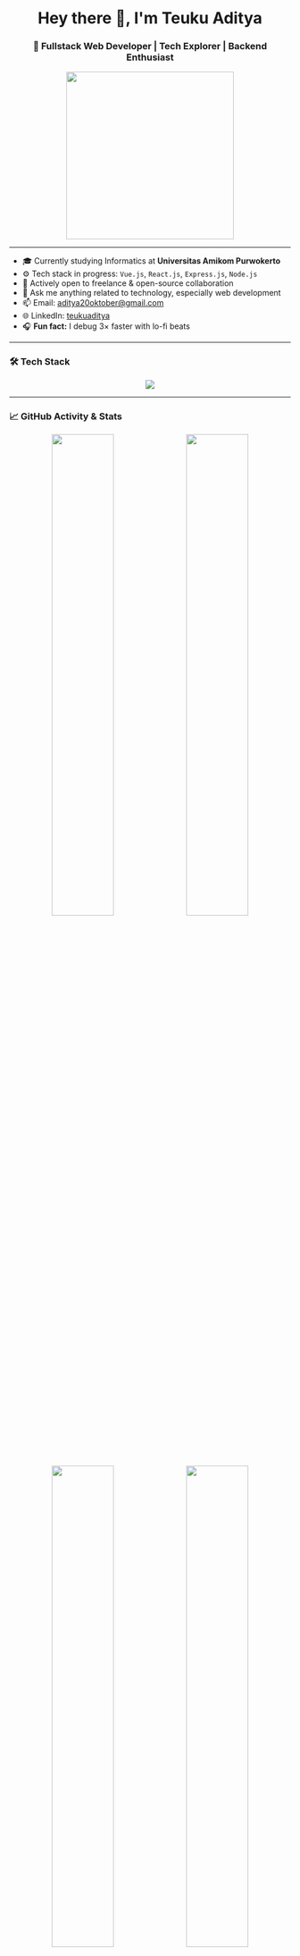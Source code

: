 <h1 align="center">Hey there 👋, I'm Teuku Aditya</h1>
<h3 align="center">🚀 Fullstack Web Developer | Tech Explorer | Backend Enthusiast</h3>

<p align="center">
  <img src="https://media.giphy.com/media/v1.Y2lkPTc5MGI3NjExcGJ0cHh4d3d6Z3RndmRlYzF6Y2V1bGJ0a2JxZ2J4eWJ1aHZ1eWx6ZyZlcD12MV9pbnRlcm5hbF9naWZfYnlfaWQmY3Q9Zw/L1R1tvI9svkIWwpVYr/giphy.gif" width="300"/>
</p>

---

- 🎓 Currently studying Informatics at **Universitas Amikom Purwokerto**
- ⚙️ Tech stack in progress: `Vue.js`, `React.js`, `Express.js`, `Node.js`
- 💼 Actively open to freelance & open-source collaboration
- 💬 Ask me anything related to technology, especially web development
- 📫 Email: [aditya20oktober@gmail.com](mailto:aditya20oktober@gmail.com)
- 🌐 LinkedIn: [teukuaditya](https://www.linkedin.com/in/teukuaditya/)
- 🎧 **Fun fact:** I debug 3× faster with lo-fi beats

---

### 🛠️ Tech Stack
<p align="center">
  <img src="https://skillicons.dev/icons?i=js,vue,react,nodejs,express,html,css,tailwind,bootstrap,postgres,mysql,git,github,firebase,prisma" />
</p>

---

### 📈 GitHub Activity & Stats

<p align="center">
  <img src="https://github-readme-stats.vercel.app/api?username=teukuaditya&theme=radical&show_icons=true&hide_border=true" width="47%" />
  <img src="https://github-readme-streak-stats.herokuapp.com/?user=teukuaditya&theme=radical&hide_border=true" width="47%" />
</p>

<p align="center">
  <img src="https://github-readme-stats.vercel.app/api/top-langs/?username=teukuaditya&layout=compact&theme=radical&hide_border=true" width="47%" />
  <img src="https://github-profile-summary-cards.vercel.app/api/cards/profile-details?username=teukuaditya&theme=tokyonight" width="47%" />
</p>

---

### ☕ Let's Connect!

<p align="center">
  <a href="mailto:aditya20oktober@gmail.com"><img src="https://img.shields.io/badge/email-%23EA4335.svg?style=for-the-badge&logo=gmail&logoColor=white"/></a>
  <a href="https://www.linkedin.com/in/teukuaditya/"><img src="https://img.shields.io/badge/linkedin-%230077B5.svg?style=for-the-badge&logo=linkedin&logoColor=white"/></a>
  <a href="https://www.instagram.com/teukuaditya._/"><img src="https://img.shields.io/badge/instagram-%23E4405F.svg?style=for-the-badge&logo=instagram&logoColor=white"/></a>
</p>
